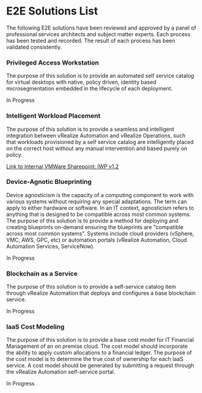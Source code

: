 # E2E Solutions List
The following E2E solutions have been reviewed and approved by a panel of professional services architects and subject matter experts. Each process has been tested and recorded. The result of each process has been validated consistently. 

### Privileged Access Workstation
The purpose of this solution is to provide an automated self service catalog for virtual desktops with native, policy driven, identity based microsegmentation embedded in the lifecycle of each deployment. 

In Progress

### Intelligent Workload Placement
The purpose of this solution is to provide a seamless and intelligent integration between vRealize Automation and vRealize Operations, such that workloads provisioned by a self service catalog are intelligently placed on the correct host without any manual intervention and based purely on policy. 

[Link to Internal VMWare Sharepoint: IWP v1.2](https://onevmw-my.sharepoint.com/:b:/g/personal/boconnor_vmware_com/Ef-Rxk3EgPZOv13we351i1sBW2LkAoh62WjncC3yGeTvVA?e=w6LL14)

### Device-Agnotic Blueprinting
Device agnosticism is the capacity of a computing component to work with various systems without requiring any special adaptations. The term can apply to either hardware or software. In an IT context, agnosticism refers to anything that is designed to be compatible across most common systems. The purpose of this solution is to provide a method for deploying and creating blueprints on-demand ensuring the blueprints are "compatible across most common systems". Systems include cloud providers (vSphere, VMC, AWS, GPC, etc) or automation portals (vRealize Automation, Cloud Automation Services, ServiceNow).  

In Progress

### Blockchain as a Service
The purpose of this solution is to provide a self-service catalog item through vRealize Automation that deploys and configures a base blockchain service. 

In Progress

### IaaS Cost Modeling
The purpose of this solution is to provide a base cost model for IT Financial Management of an on premise cloud. The cost model should incorporate the ability to apply custom allocations to a financial ledger. The purpose of the cost model is to determine the true cost of ownership for each IaaS service. A cost model should be generated by submitting a request through the vRealize Automation self-service portal. 

In Progress
